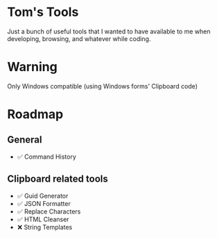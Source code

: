 # Tom's Tools
Just a bunch of useful tools that I wanted to have available to me when developing, browsing, and whatever while coding.

# Warning
Only Windows compatible (using Windows forms' Clipboard code)

# Roadmap
## General
 * ✅ Command History

## Clipboard related tools
 * ✅ Guid Generator
 * ✅ JSON Formatter
 * ✅ Replace Characters
 * ✅ HTML Cleanser
 * ❌ String Templates
